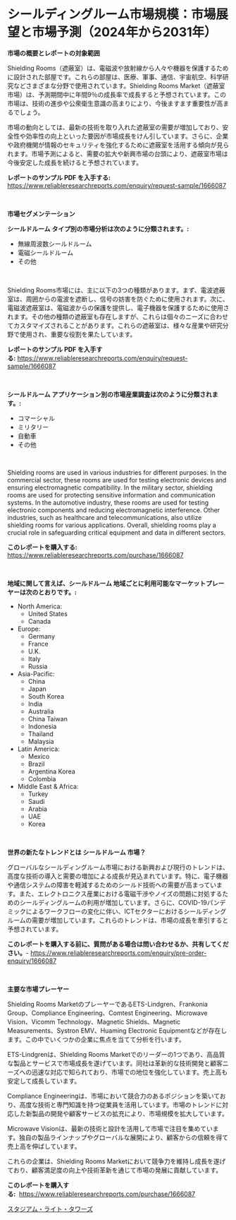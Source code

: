 <p><h1>シールディングルーム市場規模：市場展望と市場予測（2024年から2031年）</h1></p><p><strong>市場の概要とレポートの対象範囲</strong></p>
<p><p>Shielding Rooms（遮蔽室）は、電磁波や放射線から人々や機器を保護するために設計された部屋です。これらの部屋は、医療、軍事、通信、宇宙航空、科学研究などさまざまな分野で使用されています。Shielding Rooms Market（遮蔽室市場）は、予測期間中に年間9％の成長率で成長すると予想されています。この市場は、技術の進歩や公衆衛生意識の高まりにより、今後ますます重要性が高まるでしょう。</p><p>市場の動向としては、最新の技術を取り入れた遮蔽室の需要が増加しており、安全性や効率性の向上といった要因が市場成長をけん引しています。さらに、企業や政府機関が情報のセキュリティを強化するために遮蔽室を活用する傾向が見られます。市場予測によると、需要の拡大や新興市場の台頭により、遮蔽室市場は今後安定した成長を続けると予想されています。</p></p>
<p><strong>レポートのサンプル PDF を入手する:</strong> <a href="https://www.reliableresearchreports.com/enquiry/request-sample/1666087">https://www.reliableresearchreports.com/enquiry/request-sample/1666087</a></p>
<p>&nbsp;</p>
<p><strong>市場セグメンテーション</strong></p>
<p><strong>シールドルーム タイプ別の市場分析は次のように分類されます。:</strong></p>
<p><ul><li>無線周波数シールドルーム</li><li>電磁シールドルーム</li><li>その他</li></ul></p>
<p>&nbsp;</p>
<p><p>Shielding Rooms市場には、主に以下の3つの種類があります。まず、電波遮蔽室は、周囲からの電波を遮断し、信号の妨害を防ぐために使用されます。次に、電磁波遮蔽室は、電磁波からの保護を提供し、電子機器を保護するために使用されます。その他の種類の遮蔽室も存在しますが、これらは個々のニーズに合わせてカスタマイズされることがあります。これらの遮蔽室は、様々な産業や研究分野で使用され、重要な役割を果たしています。</p></p>
<p><strong>レポートのサンプル PDF を入手する:</strong>&nbsp;<a href="https://www.reliableresearchreports.com/enquiry/request-sample/1666087">https://www.reliableresearchreports.com/enquiry/request-sample/1666087</a></p>
<p>&nbsp;</p>
<p><strong> シールドルーム アプリケーション別の市場産業調査は次のように分類されます。:</strong></p>
<p><ul><li>コマーシャル</li><li>ミリタリー</li><li>自動車</li><li>その他</li></ul></p>
<p>&nbsp;</p>
<p><p>Shielding rooms are used in various industries for different purposes. In the commercial sector, these rooms are used for testing electronic devices and ensuring electromagnetic compatibility. In the military sector, shielding rooms are used for protecting sensitive information and communication systems. In the automotive industry, these rooms are used for testing electronic components and reducing electromagnetic interference. Other industries, such as healthcare and telecommunications, also utilize shielding rooms for various applications. Overall, shielding rooms play a crucial role in safeguarding critical equipment and data in different sectors.</p></p>
<p><strong>このレポートを購入する:</strong>&nbsp; <a href="https://www.reliableresearchreports.com/purchase/1666087">https://www.reliableresearchreports.com/purchase/1666087</a></p>
<p>&nbsp;</p>
<p><strong>地域に関して言えば、シールドルーム 地域ごとに利用可能なマーケットプレーヤーは次のとおりです。:</strong></p>
<p><ul>
    <li>
        North America:
        <ul>
            <li>United States</li>
            <li>Canada</li>
        </ul>
    </li>
    <li>
        Europe:
        <ul>
            <li>Germany</li>
            <li>France</li>
            <li>U.K.</li>
            <li>Italy</li>
            <li>Russia</li>
        </ul>
    </li>
    <li>
        Asia-Pacific:
        <ul>
            <li>China</li>
            <li>Japan</li>
            <li>South Korea</li>
            <li>India</li>
            <li>Australia</li>
            <li>China Taiwan</li>
            <li>Indonesia</li>
            <li>Thailand</li>
            <li>Malaysia</li>
        </ul>
    </li>
    <li>
        Latin America:
        <ul>
            <li>Mexico</li>
            <li>Brazil</li>
            <li>Argentina Korea</li>
            <li>Colombia</li>
        </ul>
    </li>
    <li>
        Middle East & Africa:
        <ul>
            <li>Turkey</li>
            <li>Saudi</li>
            <li>Arabia</li>
            <li>UAE</li>
            <li>Korea</li>
        </ul>
    </li>
    </ul></p>
<p>&nbsp;</p>
<p><strong>世界の新たなトレンドとは シールドルーム 市場？</strong></p>
<p><p>グローバルなシールディングルーム市場における新興および現行のトレンドは、高度な技術の導入と需要の増加による成長が見込まれています。特に、電子機器や通信システムの障害を軽減するためのシールド技術への需要が高まっています。また、エレクトロニクス産業における電磁干渉やノイズの問題に対処するためのシールディングルームの利用が増加しています。さらに、COVID-19パンデミックによるワークフローの変化に伴い、ICTセクターにおけるシールディングルームの需要が増加しています。これらのトレンドは、市場の成長を牽引すると予想されています。</p></p>
<p><strong>このレポートを購入する前に、質問がある場合は問い合わせるか、共有してください。</strong>- <a href="https://www.reliableresearchreports.com/enquiry/pre-order-enquiry/1666087">https://www.reliableresearchreports.com/enquiry/pre-order-enquiry/1666087</a></p>
<p>&nbsp;</p>
<p><strong>主要な市場プレーヤー</strong></p>
<p><p>Shielding Rooms MarketのプレーヤーであるETS-Lindgren、Frankonia Group、Compliance Engineering、Comtest Engineering、Microwave Vision、Vicomm Technology、Magnetic Shields、Magnetic Measurements、Systron EMV、Huaming Electronic Equipmentなどが存在します。この中でいくつかの企業に焦点を当てて分析を行います。</p><p>ETS-Lindgrenは、Shielding Rooms Marketでのリーダーの1つであり、高品質な製品とサービスで市場成長を遂げています。同社は革新的な技術開発と顧客ニーズへの迅速な対応で知られており、市場での地位を強化しています。売上高も安定して成長しています。</p><p>Compliance Engineeringは、市場において競合力のあるポジションを築いており、高度な技術と専門知識を持つ従業員を活用しています。市場のトレンドに対応した新製品の開発や顧客サービスの拡充により、市場規模を拡大しています。</p><p>Microwave Visionは、最新の技術と設計を活用して市場で注目を集めています。独自の製品ラインナップやグローバルな展開により、顧客からの信頼を得て売上高を伸ばしています。</p><p>これらの企業は、Shielding Rooms Marketにおいて競争力を維持し成長を遂げており、顧客満足度の向上や技術革新を通じて市場の発展に貢献しています。</p></p>
<p><strong>このレポートを購入する:</strong>&nbsp;&nbsp;<a href="https://www.reliableresearchreports.com/purchase/1666087">https://www.reliableresearchreports.com/purchase/1666087</a></p>
<p><p><a href="https://github.com/Sophiaard2003/Market-Research-Report-List-1/blob/main/152403715112.md">スタジアム・ライト・タワーズ</a></p></p>